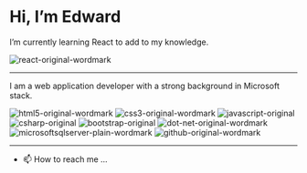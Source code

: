 # Hi, I’m Edward

I’m currently learning React to add to my knowledge.

![react-original-wordmark](https://user-images.githubusercontent.com/17100578/185814897-5b160d9a-e0b1-45be-b002-ff60ebe5e5c2.png)

---
I am a web application developer with a strong background in Microsoft stack.

![html5-original-wordmark](https://user-images.githubusercontent.com/17100578/185814623-9d1d3dab-e060-481f-b497-b4c8e878c756.png)
![css3-original-wordmark](https://user-images.githubusercontent.com/17100578/185814680-707257a0-a879-4950-bf78-9b29b6cd42bd.png)
![javascript-original](https://user-images.githubusercontent.com/17100578/185814691-cdc5219b-7451-4848-aeb0-c248d65bb8bb.png)
![csharp-original](https://user-images.githubusercontent.com/17100578/185814745-e14db156-f1a2-4910-a06c-67277abd2018.png)
![bootstrap-original](https://user-images.githubusercontent.com/17100578/185814751-fcb0bdc6-be9a-431f-8817-2c2cb0938bee.png)
![dot-net-original-wordmark](https://user-images.githubusercontent.com/17100578/185814862-a8a33f21-53f5-492d-b472-ab40f38d4840.png)
![microsoftsqlserver-plain-wordmark](https://user-images.githubusercontent.com/17100578/185814866-52e60bb3-bbf1-4f9f-9c9f-8425a7c77deb.png)
![github-original-wordmark](https://user-images.githubusercontent.com/17100578/185815030-c10bdf34-484c-4d1c-9417-7bcaf1fd9962.png)

---


- 📫 How to reach me ...

<!---
edwardgreenwood38/edwardgreenwood38 is a ✨ special ✨ repository because its `README.md` (this file) appears on your GitHub profile.
You can click the Preview link to take a look at your changes.
--->
